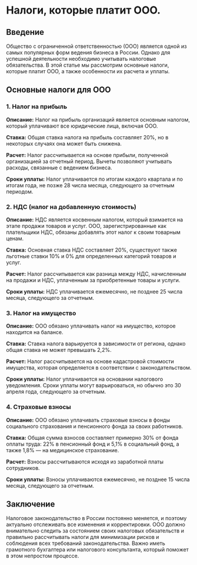 # Налоги, которые платит ООО.

## Введение

Общество с ограниченной ответственностью (ООО) является одной из самых популярных форм ведения бизнеса в России. Однако для успешной деятельности необходимо учитывать налоговые обязательства. В этой статье мы рассмотрим основные налоги, которые платит ООО, а также особенности их расчета и уплаты.

## Основные налоги для ООО

### 1. Налог на прибыль

**Описание:** Налог на прибыль организаций является основным налогом, который уплачивают все юридические лица, включая ООО.

**Ставка:** Общая ставка налога на прибыль составляет 20%, но в некоторых случаях она может быть снижена.

**Расчет:** Налог рассчитывается на основе прибыли, полученной организацией за отчетный период. Вычеты позволяют учитывать расходы, связанные с ведением бизнеса. 

**Сроки уплаты:** Налог уплачивается по итогам каждого квартала и по итогам года, не позже 28 числа месяца, следующего за отчетным периодом.

### 2. НДС (налог на добавленную стоимость)

**Описание:** НДС является косвенным налогом, который взимается на этапе продажи товаров и услуг. ООО, зарегистрированные как плательщики НДС, обязаны добавлять этот налог к своим товарным ценам.

**Ставка:** Основная ставка НДС составляет 20%, существуют также льготные ставки 10% и 0% для определенных категорий товаров и услуг.

**Расчет:** Налог рассчитывается как разница между НДС, начисленным на продажи и НДС, уплаченным за приобретенные товары и услуги.

**Сроки уплаты:** НДС уплачивается ежемесячно, не позднее 25 числа месяца, следующего за отчетным.

### 3. Налог на имущество

**Описание:** ООО обязано уплачивать налог на имущество, которое находится на балансе.

**Ставка:** Ставка налога варьируется в зависимости от региона, однако общая ставка не может превышать 2,2%.

**Расчет:** Налог рассчитывается на основе кадастровой стоимости имущества, которая определяется в соответствии с законодательством.

**Сроки уплаты:** Налог уплачивается на основании налогового уведомления. Сроки уплаты могут варьироваться, но обычно это 30 апреля года, следующего за отчетным.

### 4. Страховые взносы

**Описание:** ООО обязано уплачивать страховые взносы в фонды социального страхования и пенсионного фонда за своих работников.

**Ставка:** Общая сумма взносов составляет примерно 30% от фонда оплаты труда: 22% в пенсионный фонд и 5,1% в социальный фонд, а также 1,8% — на медицинское страхование.

**Расчет:** Взносы рассчитываются исходя из заработной платы сотрудников.

**Сроки уплаты:** Взносы уплачиваются ежемесячно, не позднее 15 числа месяца, следующего за отчетным.

## Заключение

Налоговое законодательство в России постоянно меняется, и поэтому актуально отслеживать все изменения и корректировки. ООО должно внимательно следить за состоянием своих налоговых обязательств и правильно рассчитывать налоги для минимизации рисков и соблюдения всех требований законодательства. Важно иметь грамотного бухгалтера или налогового консультанта, который поможет в этом непростом процессе.
